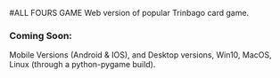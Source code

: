 #ALL FOURS GAME
Web version of popular Trinbago card game.
### Coming Soon: 
Mobile Versions (Android & IOS), and Desktop versions, Win10, MacOS, Linux (through a python-pygame build). 


